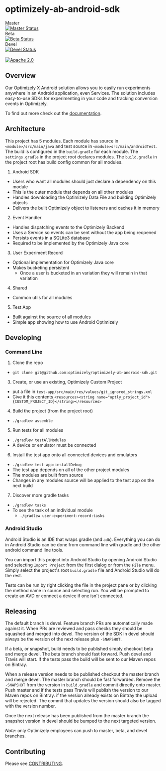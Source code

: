 # optimizely-ab-android-sdk
Master<br/> 
[![Master Status](https://travis-ci.com/optimizely/android-sdk.svg?token=gwpzBrYRAoACxHs4ThQT&branch=master)](https://travis-ci.com/optimizely/android-sdk)
<br/>
Beta<br/>
[![Beta Status](https://travis-ci.com/optimizely/android-sdk.svg?token=gwpzBrYRAoACxHs4ThQT&branch=beta)](https://travis-ci.com/optimizely/android-sdk)
<br/>
Devel<br/> 
[![Devel Status](https://travis-ci.com/optimizely/android-sdk.svg?token=gwpzBrYRAoACxHs4ThQT&branch=devel)](https://travis-ci.com/optimizely/android-sdk)
<br/>
<br/>
[![Apache 2.0](https://img.shields.io/github/license/nebula-plugins/gradle-extra-configurations-plugin.svg)](http://www.apache.org/licenses/LICENSE-2.0)
## Overview

Our Optimizely X Android solution allows you to easily run experiments anywhere in an Android application, even Services. The solution includes easy-to-use SDKs for experimenting in your code and tracking conversion events in Optimizely.

To find out more check out the [documentation](https://developers.optimizely.com/x/solutions/sdks/introduction/index.html?language=android&platform=mobile). 

## Architecture

This project has 5 modules. Each module has source in `<module>/src/main/java`
and test source in `<module>src/main/androidTest`. The build is configured
in the `build.gradle` for each module.  The `settings.gradle` in the project
root declares modules.  The `build.gradle` in the project root has build
config common for all modules.

1. Android SDK
  - Users who want all modules should just declare a dependency on this module
  - This is the outer module that depends on all other modules
  - Handles downloading the Optimizely Data File and building Optimizely objects
  - Delivers the built Optimizely object to listeners and caches it in memory
2. Event Handler
  - Handles dispatching events to the Optimizely Backend
  - Uses a Service so events can be sent without the app being reopened
  - Persists events in a SQLite3 database
  - Required to be implemented by the Optimizely Java core
3. User Experiment Record
  - Optional implementation for Optimizely Java core
  - Makes bucketing persistent
    - Once a user is bucketed in an variation they will remain in that variation
4. Shared
  - Common utils for all modules
5. Test App
  - Built against the source of all modules
  - Simple app showing how to use Android Optimizely

## Developing

### Command Line

1. Clone the repo
  * `git clone git@github.com:optimizely/optimizely-ab-android-sdk.git`
3. Create, or use an existing, Optimizely Custom Project 
  * put a file in `test-app/src/main/res/values/git_ignored_strings.xml`
  * Give it this contents `<resources><string name="optly_project_id">{CUSTOM_PROJECT_ID}</string></resources>`
4. Build the project (from the project root)
  * `./gradlew assemble`
5. Run tests for all modules
  * `./gradlew testAllModules`
  * A device or emulator must be connected
6. Install the test app onto all connected devices and emulators
  * `./gradlew test-app:installDebug`
  * The test app depends on all of the other project modules
  * The modules are built from source
  * Changes in any modules source will be applied to the test app on the next build
7.  Discover more gradle tasks
  * `./gradlew tasks`
  * To see the task of an individual module
    * `./gradlew user-experiment-record:tasks`

### Android Studio

Android Studio is an IDE that wraps gradle (and `adb`).  Everything you can do in Android Studio can be done from command line with gradle and the other android command line tools.  

You can import this project into Android Studio by opening Android Studio and selecting `Import Project` from the first dialog or from the `File` menu.  Simply select the project's root `build.gradle` file and Android Studio will do the rest.

Tests can be run by right clicking the file in the project pane or by clicking the method name in source and selecting run.  You will be prompted to create an AVD or connect a device if one isn't connected.  

## Releasing

The default branch is devel.  Feature branch PRs are automatically made against it. When PRs are reviewed and pass checks they should be squashed and merged into devel.  The version of the SDK in devel should always be the version of the next release plus `-SNAPSHOT`.  

If a beta, or snapshot, build needs to be published simply checkout beta and merge devel.  The beta branch should fast forward.  Push devel and Travis will start.  If the tests pass the build will be sent to our Maven repos on Bintray.  

When a release version needs to be published checkout the master branch and merge devel.  The master branch should be fast forwarded.  Remove the `-SNAPSHOT` from the version in `build.gradle` and commit directly onto master. Push master and if the tests pass Travis will publish the version to our Maven repos on Bintray.  if the version already exists on Bintray the upload will be rejected.  The commit that updates the version should also be tagged with the version number.

Once the next release has been published from the master branch the snapshot version in devel should be bumped to the next targeted version.

*Note:* only Optimizely employees can push to master, beta, and devel branches.

## Contributing
Please see [CONTRIBUTING](CONTRIBUTING.md).

